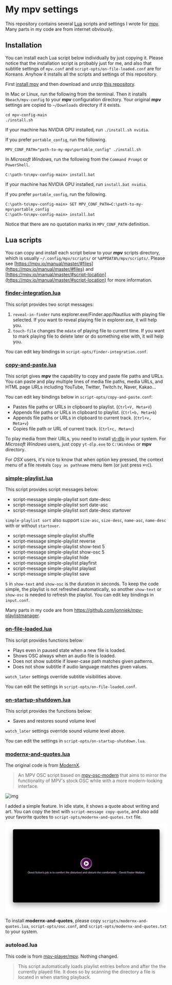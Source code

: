 # My mpv settings

This repository contains several [Lua](http://lua.org) scripts and settings
I wrote for [mpv](https://mpv.io). Many parts in my code are from internet
obviously.

## Installation

You can install each Lua script below individually by just copying it. Please
notice that the installation script is probably just for me, and also that
subtitle settings of `mpv.conf` and `script-opts/on-file-loaded.conf` are for
Koreans. Anyhow it installs all the scripts and settings of this repository.

First [install mpv](https://mpv.io/installation/) and then download and unzip
[this repository](https://github.com/9beach/mpv-config/archive/refs/heads/main.zip).

In Mac or Linux, run the following from the terminal. Then it installs
`9beach/mpv-config` to your **mpv** configuration directory. Your original 
**mpv** settings are copied to `~/Downloads` directory if it exists.

```console
cd mpv-config-main
./install.sh
```

If your machine has NVIDIA GPU installed, run `./install.sh nvidia`.

If you prefer `portable_config`, run the following.

```
MPV_CONF_PATH="path-to-my-mpv\portable_config" ./install.sh
```

In _Microsoft Windows_, run the following from the `Command Prompt` or
`PowerShell`.

```console
C:\path-to\mpv-config-main> install.bat
```

If your machine has NVIDIA GPU installed, run `install.bat nvidia`.

If you prefer `portable_config`, run the following.

```
C:\path-to\mpv-config-main> SET MPV_CONF_PATH=C:\path-to-my-mpv\portable_config
C:\path-to\mpv-config-main> install.bat
```

Notice that there are no quotation marks in `MPV_CONF_PATH` definition.

## Lua scripts

You can copy and install each script below to your **mpv** scripts directory,
which is usually `~/.config/mpv/scripts/` or `%APPDATA%/mpv/scripts/`. Please
see [https://mpv.io/manual/master/#files](https://mpv.io/manual/master/#files)
and [https://mpv.io/manual/master/#script-location](https://mpv.io/manual/master/#script-location)
for more information.

### [finder-integration.lua](https://github.com/9beach/mpv-config/blob/main/scripts/finder-integration.lua)

This script provides two script messages:

1. `reveal-in-finder` runs explorer.exe/Finder.app/Nautilus with playing file
   selected. If you want to reveal playing file in explorer.exe, it will help
   you.
2. `touch-file` changes the `mdate` of playing file to current time. If you
   want to mark playing file to delete later or do something else with, it will
   help you.

You can edit key bindings in `script-opts/finder-integration.conf`.

### [copy-and-paste.lua](https://github.com/9beach/mpv-config/blob/main/scripts/copy-and-paste.lua)

This script gives **mpv** the capability to copy and paste file paths and URLs.
You can paste and play multiple lines of media file paths, media URLs, and
HTML page URLs including YouTube, Twitter, Twitch.tv, Naver, Kakao...

You can edit key bindings below in `script-opts/copy-and-paste.conf`:

- Pastes file paths or URLs in clipboard to playlist. (`Ctrl+V, Meta+V`)
- Appends file paths or URLs in clipboard to playlist. (`Ctrl+b, Meta+b`)
- Appends file paths or URLs in clipboard to current track. (`Ctrl+v, Meta+v`)
- Copies file path or URL of current track. (`Ctrl+c, Meta+c`)

To play media from their URLs, you need to install
[yt-dlp](https://github.com/yt-dlp/yt-dlp/releases) in your system. For
_Microsoft Windows_ users, just copy `yt-dlp.exe` to `C:\Windows` or **mpv** 
directory.

For _OSX_ users, it's nice to know that when option key pressed, the context
menu of a file reveals `Copy as pathname` menu item (or just press `⌘⌥C`).

### [simple-playlist.lua](https://github.com/9beach/mpv-config/blob/main/scripts/simple-playlist.lua)

This script provides script messages below:

- script-message simple-playlist sort date-desc
- script-message simple-playlist sort date-asc
- script-message simple-playlist sort date-desc startover

`simple-playlist sort` also support `size-asc`, `size-desc`, `name-asc`,
`name-desc` with or without `startover`.

- script-message simple-playlist shuffle
- script-message simple-playlist reverse
- script-message simple-playlist show-text 5
- script-message simple-playlist show-osc 5
- script-message simple-playlist hide
- script-message simple-playlist playfirst
- script-message simple-playlist playlast
- script-message simple-playlist save

`5` in `show-text` and `show-osc` is the duration in seconds. To keep the code
simple, the playlist is not refreshed automatically, so another `show-text` or
`show-osc` is needed to refresh the playlist. You can edit key bindings in
`input.conf`.

Many parts in my code are from <https://github.com/jonniek/mpv-playlistmanager>.

### [on-file-loaded.lua](https://github.com/9beach/mpv-config/blob/main/scripts/on-file-loaded.lua)

This script provides functions below:

* Plays even in paused state when a new file is loaded.
* Shows OSC always when an audio file is loaded.
* Does not show subtitle if lower-case path matches given patterns.
* Does not show subtitle if audio language matches given values.

`watch_later` settings override subtitle visibilities above.

You can edit the settings in `script-opts/on-file-loaded.conf`.

### [on-startup-shutdown.lua](https://github.com/9beach/mpv-config/blob/master/scripts/on-startup-shutdown.lua)

This script provides the functions below:

* Saves and restores sound volume level

`watch_later` settings override sound volume level above.

You can edit the settings in `script-opts/on-startup-shutdown.lua`.

### [modernx-and-quotes.lua](https://github.com/9beach/mpv-config/blob/main/scripts/modernx-and-quotes.lua)

The original code is from [ModernX](https://github.com/cyl0/ModernX).

> An MPV OSC script based on
> [mpv-osc-modern](https://github.com/maoiscat/mpv-osc-modern/) that aims to
> mirror the functionality of MPV's stock OSC while with a more modern-looking
> interface.

![img](https://github.com/cyl0/ModernX/blob/main/preview.png?raw=true)

I added a simple feature. In idle state, it shows a quote about writing and art.
You can copy the text with `script-message copy-quote`, and also add your
favorite quotes to `script-opts/modernx-and-quotes.txt` file.

![img](modernx-and-quotes.png)

To install **modernx-and-quotes**, please copy `scripts/modernx-and-quotes.lua`,
`script-opts/osc.conf`, and `script-opts/modernx-and-quotes.txt` to your system.

### autoload.lua

This code is from [mpv-player/mpv](https://github.com/mpv-player/mpv/blob/master/TOOLS/lua/autoload.lua). Nothing changed.

> This script automatically loads playlist entries before and after the the
> currently played file. It does so by scanning the directory a file is located
> in when starting playback.
